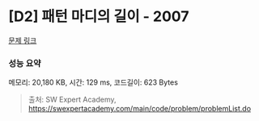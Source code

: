 # [D2] 패턴 마디의 길이 - 2007 

[문제 링크](https://swexpertacademy.com/main/code/problem/problemDetail.do?contestProbId=AV5P1kNKAl8DFAUq) 

### 성능 요약

메모리: 20,180 KB, 시간: 129 ms, 코드길이: 623 Bytes



> 출처: SW Expert Academy, https://swexpertacademy.com/main/code/problem/problemList.do